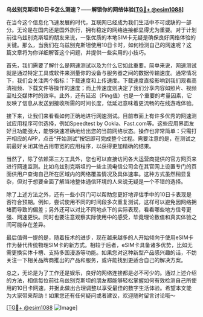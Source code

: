 **乌兹别克斯坦10日卡怎么测速？——解锁你的网络体验[[TG💪+ @esim1088](https://t.me/s/esim1088)]**

在当今这个信息化飞速发展的时代，互联网已经成为我们生活中不可或缺的一部分。无论是在国内还是国外旅行，拥有稳定的网络连接都显得尤为重要。对于计划前往乌兹别克斯坦的朋友来说，一张优质的本地SIM卡无疑是确保良好网络体验的关键。那么，当我们在乌兹别克斯坦使用10日卡时，如何检测自己的网速呢？这篇文章将为你详细解答这个问题，并提供一些实用的小技巧。

首先，我们需要了解什么是网速测试以及为什么它如此重要。简单来说，网速测试就是通过特定工具或软件来测量你的设备与服务器之间的数据传输速度。通常情况下，我们会关注两个指标：下载速度和上传速度。下载速度直接影响到我们观看高清视频、下载文件等操作的速度；而上传速度则决定了我们分享内容如照片、视频至社交媒体时的效率。此外，还有延迟（Ping值）也是一个重要的考量因素，它反映了信息从发送到接收所需的时间长度，低延迟意味着更流畅的在线游戏体验。

接下来，让我们来看看如何正确地进行网速测试。目前市面上有许多优秀的网速测试应用程序可供选择，例如Speedtest by Ookla、Fast.com等。这些应用界面友好且功能强大，能够快速准确地给出您的当前网络状态。操作也非常简单：只需打开相应的APP，点击“开始测试”按钮即可完成整个过程。需要注意的是，在测试之前最好关闭其他占用带宽的应用程序，以获得更加精确的结果。

当然了，除了依赖第三方工具外，您也可以直接访问各大运营商提供的官方网页来进行网速监测。比如乌兹别克斯坦的一些主流电信公司会在其官网上设置专门的页面供用户查询自己所在区域内的网络覆盖情况及具体速率。这种方式虽然稍显复杂，但对于想要全面了解当地整体通信环境的人来说无疑是一个不错的选择。

除了上述方法之外，还有一些小窍门可以帮助您更好地评估手中的10日卡表现是否符合预期。例如，尝试使用不同的时间段多次重复测试，这样可以避免因网络拥堵而导致的偏差；另外还可以对比不同地点下的实际表现，看看哪些地方信号更强、网速更快。同时也要注意观察实际使用中的感受，毕竟理论数值和真实体验之间可能存在差异。

最后值得一提的是，随着技术的进步，现在越来越多的人开始倾向于使用eSIM卡作为替代传统物理SIM卡的新方式。相较于后者，eSIM卡具备诸多优势，比如无需更换实体卡槽、支持多国漫游等功能。如果您对这种新型产品感兴趣的话，不妨关注一下相关品牌商推出的产品和服务，或许能找到更适合自己的解决方案。

总之，无论是为了工作还是娱乐，良好的网络连接都是必不可少的。通过上述介绍的方法，相信每位前往乌兹别克斯坦的朋友都能够轻松掌握如何有效检测自己所使用的10日卡网速，并据此做出合理调整以享受最佳的数字生活体验。希望本文能为大家带来帮助！如果您还有任何疑问或者建议，欢迎随时留言讨论哦～

[[TG💪+ @esim1088](https://t.me/s/esim1088) ![Image](https://i.postimg.cc/4NQfJmqS/Snipaste-2025-05-13-00-14-12.png)]